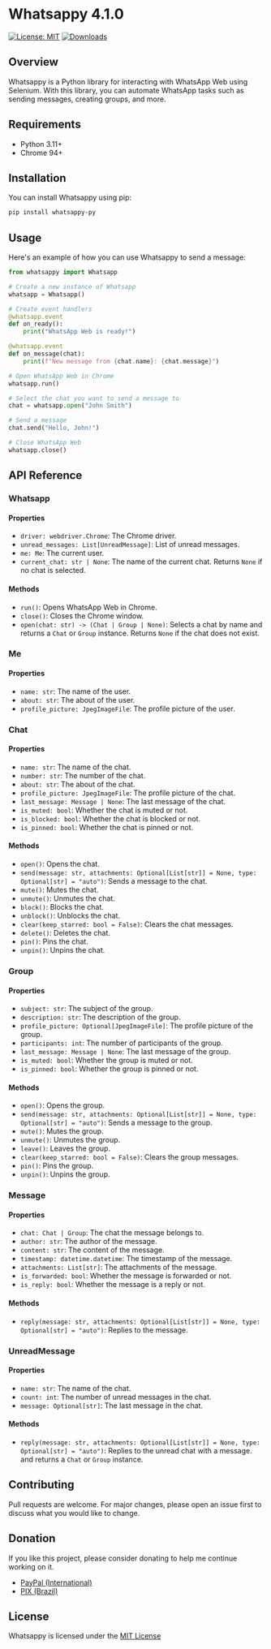 # Whatsappy 4.1.0

[![License: MIT](https://img.shields.io/badge/License-MIT-yellow.svg)](https://opensource.org/licenses/MIT)
[![Downloads](https://pepy.tech/badge/whatsappy-py)](https://pepy.tech/project/whatsappy-py)

## Overview

Whatsappy is a Python library for interacting with WhatsApp Web using Selenium. With this library, you can automate WhatsApp tasks such as sending messages, creating groups, and more.

## Requirements

- Python 3.11+
- Chrome 94+

## Installation

You can install Whatsappy using pip:

```bash
pip install whatsappy-py
```

## Usage

Here's an example of how you can use Whatsappy to send a message:

```python
from whatsappy import Whatsapp

# Create a new instance of Whatsapp
whatsapp = Whatsapp()

# Create event handlers
@whatsapp.event
def on_ready():
    print("WhatsApp Web is ready!")

@whatsapp.event
def on_message(chat):
    print(f"New message from {chat.name}: {chat.message}")

# Open WhatsApp Web in Chrome
whatsapp.run()

# Select the chat you want to send a message to
chat = whatsapp.open("John Smith")

# Send a message
chat.send("Hello, John!")

# Close WhatsApp Web
whatsapp.close()
```

## API Reference

### Whatsapp

#### Properties

- `driver: webdriver.Chrome`: The Chrome driver.
- `unread_messages: List[UnreadMessage]`: List of unread messages.
- `me: Me`: The current user.
- `current_chat: str | None`: The name of the current chat. Returns `None` if no chat is selected.

#### Methods

- `run()`: Opens WhatsApp Web in Chrome.
- `close()`: Closes the Chrome window.
- `open(chat: str) -> (Chat | Group | None)`: Selects a chat by name and returns a `Chat` or `Group` instance. Returns `None` if the chat does not exist.

### Me

#### Properties

- `name: str`: The name of the user.
- `about: str`: The about of the user.
- `profile_picture: JpegImageFile`: The profile picture of the user.

### Chat

#### Properties

- `name: str`: The name of the chat.
- `number: str`: The number of the chat.
- `about: str`: The about of the chat.
- `profile_picture: JpegImageFile`: The profile picture of the chat.
- `last_message: Message | None`: The last message of the chat.
- `is_muted: bool`: Whether the chat is muted or not.
- `is_blocked: bool`: Whether the chat is blocked or not.
- `is_pinned: bool`: Whether the chat is pinned or not.

#### Methods

- `open()`: Opens the chat.
- `send(message: str, attachments: Optional[List[str]] = None, type: Optional[str] = "auto")`: Sends a message to the chat.
- `mute()`: Mutes the chat.
- `unmute()`: Unmutes the chat.
- `block()`: Blocks the chat.
- `unblock()`: Unblocks the chat.
- `clear(keep_starred: bool = False)`: Clears the chat messages.
- `delete()`: Deletes the chat.
- `pin()`: Pins the chat.
- `unpin()`: Unpins the chat.

### Group

#### Properties

- `subject: str`: The subject of the group.
- `description: str`: The description of the group.
- `profile_picture: Optional[JpegImageFile]`: The profile picture of the group.
- `participants: int`: The number of participants of the group.
- `last_message: Message | None`: The last message of the group.
- `is_muted: bool`: Whether the group is muted or not.
- `is_pinned: bool`: Whether the group is pinned or not.

#### Methods

- `open()`: Opens the group.
- `send(message: str, attachments: Optional[List[str]] = None, type: Optional[str] = "auto")`: Sends a message to the group.
- `mute()`: Mutes the group.
- `unmute()`: Unmutes the group.
- `leave()`: Leaves the group.
- `clear(keep_starred: bool = False)`: Clears the group messages.
- `pin()`: Pins the group.
- `unpin()`: Unpins the group.

### Message

#### Properties

- `chat: Chat | Group`: The chat the message belongs to.
- `author: str`: The author of the message.
- `content: str`: The content of the message.
- `timestamp: datetime.datetime`: The timestamp of the message.
- `attachments: List[str]`: The attachments of the message.
- `is_forwarded: bool`: Whether the message is forwarded or not.
- `is_reply: bool`: Whether the message is a reply or not.

#### Methods

- `reply(message: str, attachments: Optional[List[str]] = None, type: Optional[str] = "auto")`: Replies to the message.

### UnreadMessage

#### Properties

- `name: str`: The name of the chat.
- `count: int`: The number of unread messages in the chat.
- `message: Optional[str]`: The last message in the chat.

#### Methods

- `reply(message: str, attachments: Optional[List[str]] = None, type: Optional[str] = "auto")`: Replies to the unread chat with a message. and returns a `Chat` or `Group` instance.

## Contributing

Pull requests are welcome. For major changes, please open an issue first to discuss what you would like to change.

## Donation

If you like this project, please consider donating to help me continue working on it.

- [PayPal (International)](https://www.paypal.com/donate/?hosted_button_id=P82US5REC5MMJ)
- [PIX (Brazil)](https://nubank.com.br/pagar/13iqcv/w1aDdPIlnZ)

## License

Whatsappy is licensed under the [MIT License](LICENSE)

